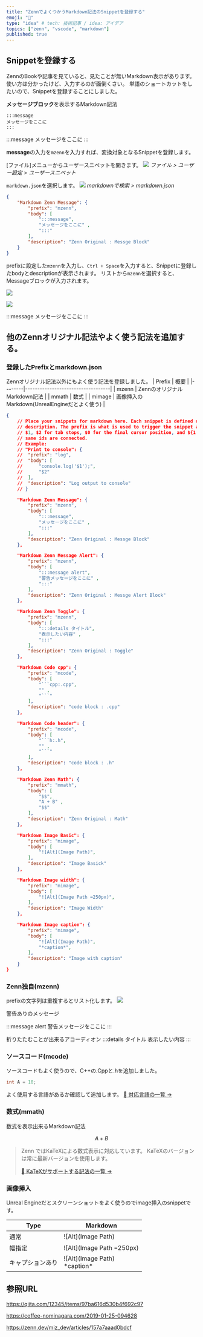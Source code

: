 ```yaml
---
title: "ZennでよくつかうMarkdown記法のSnippetを登録する"
emoji: "📑"
type: "idea" # tech: 技術記事 / idea: アイデア
topics: ["zenn", "vscode", "markdown"]
published: true
---
```


## Snippetを登録する
ZennのBookや記事を見ていると、見たことが無いMarkdown表示があります。
使い方は分かったけど、入力するのが面倒くさい。
単語のショートカットをしたいので、Snippetを登録することにしました。


**メッセージブロック**を表示するMarkdown記法
```
:::message
メッセージをここに
:::
```
:::message
メッセージをここに
:::

**message**の入力を`mzenn`を入力すれば、変換対象となるSnippetを登録します。

[ファイル]メニューからユーザースニペットを開きます。
![](/images/articles/zenn_markdown_snippet/2022-01-18-15-22-38.png)
*ファイル > ユーザー設定 > ユーザースニペット*

`markdown.json`を選択します。
![](/images/articles/zenn_markdown_snippet/2022-01-18-15-24-50.png)
*markdownで検索 > markdown.json*


```json:markdown.json
{
	"Markdown Zenn Message": {
		"prefix": "mzenn",
	 	"body": [
	 		":::message",
			"メッセージをここに" ,
	 		":::"
	 	],
	 	"description": "Zenn Original : Messge Block"
	}
}

```

prefixに設定した`mzenn`を入力し、`Ctrl + Space`を入力すると、Snippetに登録したbodyとdescriptionが表示されます。
リストから`mzenn`を選択すると、Messageブロックが入力されます。

![](/images/articles/zenn_markdown_snippet/2022-01-18-15-36-27.png)

![](/images/articles/zenn_markdown_snippet/2022-01-18-15-38-24.png)

:::message
メッセージをここに
:::

## 他のZennオリジナル記法やよく使う記法を追加する。

### 登録したPrefixとmarkdown.json
Zennオリジナル記法以外にもよく使う記法を登録しました。
| Prefix | 概要                                |
|--------|-----------------------------------|
| mzenn  | ZennのオリジナルMarkdown記法              |
| mmath  | 数式                                |
| mimage | 画像挿入のMarkdown(UnrealEngineだとよく使う) |


```json:markdown.json
{
	// Place your snippets for markdown here. Each snippet is defined under a snippet name and has a prefix, body and 
	// description. The prefix is what is used to trigger the snippet and the body will be expanded and inserted. Possible variables are:
	// $1, $2 for tab stops, $0 for the final cursor position, and ${1:label}, ${2:another} for placeholders. Placeholders with the 
	// same ids are connected.
	// Example:
	// "Print to console": {
	// 	"prefix": "log",
	// 	"body": [
	// 		"console.log('$1');",
	// 		"$2"
	// 	],
	// 	"description": "Log output to console"
	// }

	"Markdown Zenn Message": {
		"prefix": "mzenn",
	 	"body": [
	 		":::message",
			"メッセージをここに" ,
	 		":::"
	 	],
	 	"description": "Zenn Original : Messge Block"
	},

	"Markdown Zenn Message Alert": {
		"prefix": "mzenn",
	 	"body": [
	 		":::message alert",
			"警告メッセージをここに" ,
	 		":::"
	 	],
	 	"description": "Zenn Original : Messge Alert Block"
	},

	"Markdown Zenn Toggle": {
		"prefix": "mzenn",
	 	"body": [
	 		":::details タイトル",
			"表示したい内容" ,
	 		":::"
	 	],
	 	"description": "Zenn Original : Toggle"
	},

	"Markdown Code cpp": {
		"prefix": "mcode",
	 	"body": [
	 		"```cpp:.cpp",
			"" ,
	 		"```"
	 	],
	 	"description": "code block : .cpp"
	},

	"Markdown Code header": {
		"prefix": "mcode",
	 	"body": [
	 		"```h:.h",
			"" ,
	 		"```"
	 	],
	 	"description": "code block : .h"
	},

	"Markdown Zenn Math": {
		"prefix": "mmath",
	 	"body": [
	 		"$$",
			"A + B" ,
	 		"$$"
	 	],
	 	"description": "Zenn Original : Math"
	},

	"Markdown Image Basic": {
		"prefix": "mimage",
	 	"body": [
	 		"![Alt](Image Path)",
	 	],
	 	"description": "Image Basick"
	},

	"Markdown Image width": {
		"prefix": "mimage",
	 	"body": [
	 		"![Alt](Image Path =250px)",
	 	],
	 	"description": "Image Width"
	},

	"Markdown Image caption": {
		"prefix": "mimage",
	 	"body": [
	 		"![Alt](Image Path)",
	 		"*caption*",
	 	],
	 	"description": "Image with caption"
	}
}
```

### Zenn独自(mzenn)

prefixの文字列は重複するとリスト化します。
![](/images/articles/zenn_markdown_snippet/2022-01-18-15-49-25.png)


警告ありのメッセージ

:::message alert
警告メッセージをここに
:::

折りたたむことが出来るアコーディオン
:::details タイトル
表示したい内容
:::

### ソースコード(mcode)
ソースコードもよく使うので、C++の.Cppと.hを追加しました。
```cpp:.cpp
int A = 10;
```

よく使用する言語があるか確認して追加します。
[📄 対応言語の一覧 →](https://prismjs.com/#supported-languages)


### 数式(mmath)
数式を表示出来るMarkdown記法

$$
A + B
$$

>Zenn ではKaTeXによる数式表示に対応しています。
KaTeXのバージョンは常に最新バージョンを使用します。
>
>[📄 KaTeXがサポートする記法の一覧 →](https://katex.org/docs/support_table.html)

### 画像挿入
Unreal Engineだとスクリーンショットをよく使うのでimage挿入のsnippetです。

| Type     | Markdown                         |
|----------|----------------------------------|
| 通常       | ![Alt](Image Path)               |
| 幅指定      | ![Alt](Image Path =250px)        |
| キャプションあり | ![Alt](Image Path)<br/>\*caption\* |


## 参照URL

https://qiita.com/12345/items/97ba616d530b4f692c97

https://coffee-nominagara.com/2019-01-25-094628

https://zenn.dev/miz_dev/articles/157a7aaad0bdcf
